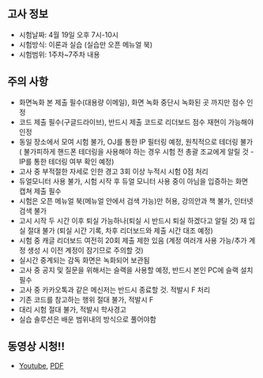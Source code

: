 
## 고사 정보
- 시험날짜: 4월 19일 오후 7시-10시
- 시험방식: 이론과 실습 (실습만 오픈 메뉴얼 북)
- 시험범위: 1주차~7주차 내용

## 주의 사항
- 화면녹화 본 제출 필수(대용량 이메일), 화면 녹화 중단시 녹화된 곳 까지만 점수 인정
- 코드 제출 필수(구글드라이브), 반드시 제출 코드로 리더보드 점수 재현이 가능해야 인정
- 동일 장소에서 모여 시험 불가, OJ를 통한 IP 필터링 예정, 원칙적으로 테더링 불가 ( 불가피하게 핸드폰 테더링을 사용해야 하는 경우 시험 전 총괄 조교에게 알릴 것 - IP를 통한 테더링 여부 확인 예정)
- 고사 중 부적절한 자세로 인한 경고 3회 이상 누적시 시험 0점 처리
- 듀얼모니터 사용 불가, 시험 시작 후 듀얼 모니터 사용 중이 아님을 입증하는 화면 캡쳐 제출 필수
- 시험은 오픈 메뉴얼 북(메뉴얼 안에서 검색 가능)만 허용, 강의안과 책 불가, 인터넷 검색 불가
- 고시 시작 두 시간 이후 퇴실 가능하나(퇴실 시 반드시 퇴실 하겠다고 알릴 것) 재 입실 절대 불가 (퇴실 시간 기록, 차후 리더보드와 제출 시간 대조 예정)
- 시험 중 캐글 리더보드 여전히 20회 제출 제한 있음 (계정 여러개 사용 가능/추가 계정 생성 시 이전 계정이 잠기므로 주의할 것)
- 실시간 중계되는 감독 화면은 녹화되어 보관됨 
- 고사 중 공지 및 질문을 위해서는 슬랙을 사용할 예정, 반드시 본인 PC에 슬랙 설치 필수 
- 고사 중 카카오톡과 같은 메신저는 반드시 종료할 것. 적발시 F 처리
- 기존 코드를 참고하는 행위 절대 불가, 적발시 F
- 대리 시험 절대 불가, 적발시 학사경고
- 실습 솔루션은 배운 범위내의 방식으로 풀어야함

## 동영상 시청!!
- [Youtube](https://youtu.be/XHSnsZbv9g4), [PDF](https://github.com/sejongresearch/2021.MachineLearning/blob/main/LectureNote/%5B%E1%84%80%E1%85%B5%E1%84%80%E1%85%A8%E1%84%92%E1%85%A1%E1%86%A8%E1%84%89%E1%85%B3%E1%86%B8%5D%5B8%E1%84%8C%E1%85%AE%E1%84%8E%E1%85%A1%5D%20%E1%84%8B%E1%85%A9%E1%86%AB%E1%84%85%E1%85%A1%E1%84%8B%E1%85%B5%E1%86%AB%E1%84%89%E1%85%B5%E1%84%92%E1%85%A5%E1%86%B7_%E1%84%80%E1%85%A1%E1%84%8B%E1%85%B5%E1%84%83%E1%85%B3%E1%84%85%E1%85%A1%E1%84%8B%E1%85%B5%E1%86%AB.pdf)
